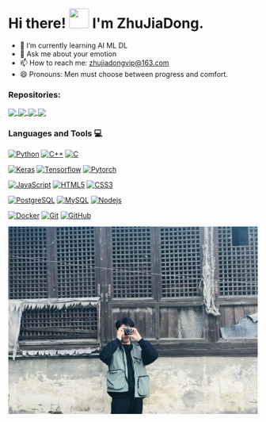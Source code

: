 <h1>Hi there! <img src="https://media.giphy.com/media/hvRJCLFzcasrR4ia7z/giphy.gif" height="40px" width="40px">  I'm  ZhuJiaDong. </h1>

- 🌱 I’m currently learning AI ML DL
- 💬 Ask me about your emotion
- 📫 How to reach me: zhujiadongvip@163.com
- 😄 Pronouns: Men must choose between progress and comfort.

### Repositories:

<a href="https://github.com/ZhuJD-China/ECG-Classification-Diagnosis">
  <img align="center" src="https://github-readme-stats.vercel.app/api/pin/?username=ZhuJD-China&repo=ECG-Classification-Diagnosis&theme=radical" />
</a>  

<a href="https://github.com/ZhuJD-China/Mask_Wearing">
  <img align="center"  src="https://github-readme-stats.vercel.app/api/pin/?username=ZhuJD-China&repo=Mask_Wearing&theme=radical" />
</a> 

<a href="https://github.com/ZhuJD-China/Algorithm">
  <img align="center" src="https://github-readme-stats.vercel.app/api/pin/?username=ZhuJD-China&repo=Algorithm&theme=radical" />
</a>   

<a href="https://github.com/ZhuJD-China/v2rayN-Core">
  <img align="center" src="https://github-readme-stats.vercel.app/api/pin/?username=ZhuJD-China&repo=v2rayN-Core&theme=radical" />
</a>  

### Languages and Tools :computer:

[![Python](https://img.shields.io/badge/-Python-black?style=flat&logo=python&link=https://github.com/hritik5102)](https://github.com/hritik5102) [![C++](https://img.shields.io/badge/-C++-00599C?style=flat&logo=c++&link=https://github.com/hritik5102)](https://github.com/hritik5102) [![C](https://img.shields.io/badge/-A8B9CC?style=flat&logo=c&logoColor=white&link=https://github.com/hritik5102)](https://github.com/hritik5102) 

 [![Keras](https://img.shields.io/badge/-Keras-red?style=flat&logo=keras&link=https://github.com/hritik5102)](https://github.com/hritik5102) [![Tensorflow](https://img.shields.io/badge/-Tensorflow-gray?style=flat&logo=tensorflow&link=https://github.com/hritik5102)](https://github.com/hritik5102) [![Pytorch](https://img.shields.io/badge/-Pytorch-purple?style=flat&logo=Pytorch&link=https://github.com/hritik5102)](https://github.com/hritik5102) 

[![JavaScript](https://img.shields.io/badge/-JavaScript-black?style=flat&logo=javascript&link=https://github.com/hritik5102)](https://github.com/hritik5102)
[![HTML5](https://img.shields.io/badge/-HTML5-E34F26?style=flat&logo=html5&logoColor=white&link=https://github.com/hritik5102)](https://github.com/hritik5102) [![CSS3](https://img.shields.io/badge/-CSS3-1572B6?style=flat&logo=css3&link=https://github.com/hritik5102)](https://github.com/hritik5102)

 [![PostgreSQL](https://img.shields.io/badge/-PostgreSQL-336791?style=flat&logo=postgresql&link=https://github.com/hritik5102)](https://github.com/hritik5102) [![MySQL](https://img.shields.io/badge/-MySQL-black?style=flat&logo=mysql&link=https://github.com/hritik5102)](https://github.com/hritik5102) [![Nodejs](https://img.shields.io/badge/-Nodejs-black?style=flat&logo=Node.js&link=https://github.com/hritik5102)](https://github.com/hritik5102) 

[![Docker](https://img.shields.io/badge/-Docker-black?style=flat&logo=docker&link=https://github.com/hritik5102)](https://github.com/hritik5102) [![Git](https://img.shields.io/badge/-Git-black?style=flat&logo=git&link=https://github.com/hritik5102)](https://github.com/hritik5102) [![GitHub](https://img.shields.io/badge/-GitHub-181717?style=flat&logo=github&link=https://github.com/hritik5102)](https://github.com/hritik5102)


<a href="https://github.com/ZhuJD-China">
  <img  align="center" alt="ZhuJD-China's Discord" width="600px" src="https://raw.githubusercontent.com/ZhuJD-China/ZhuJD-China/master/images/ZJD1.jpg" />
</a>


<!--

**ZhuJD-China/ZhuJD-China** is a ✨ _special_ ✨ repository because its `README.md` (this file) appears on your GitHub profile.

Here are some ideas to get you started:

- 🔭 I’m currently working on ...
- 🌱 I’m currently learning ...
- 👯 I’m looking to collaborate on ...
- 🤔 I’m looking for help with ...
- 💬 Ask me about ...
- 📫 How to reach me: ...
- 😄 Pronouns: ...
- ⚡ Fun fact: ...

[![trophy](https://github-profile-trophy.vercel.app/?username=ZhuJD-China&title=Star,Follower,Commit,Repo,Issue&theme=gruvbox)](https://github.com/ryo-ma/github-profile-trophy)

-->
